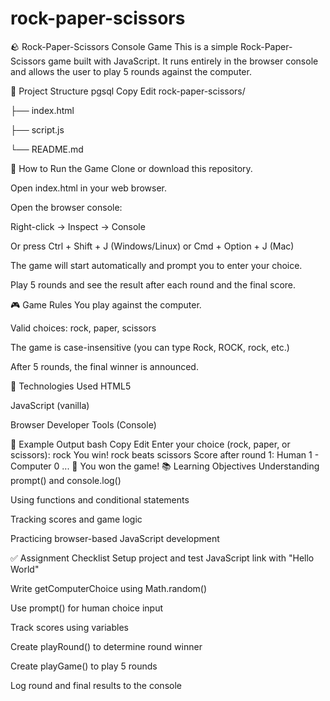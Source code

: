 # rock-paper-scissors
🪨 Rock-Paper-Scissors Console Game
This is a simple Rock-Paper-Scissors game built with JavaScript. It runs entirely in the browser console and allows the user to play 5 rounds against the computer.

📁 Project Structure
pgsql
Copy
Edit
rock-paper-scissors/

├── index.html

├── script.js

└── README.md

🚀 How to Run the Game
Clone or download this repository.

Open index.html in your web browser.

Open the browser console:

Right-click → Inspect → Console

Or press Ctrl + Shift + J (Windows/Linux) or Cmd + Option + J (Mac)

The game will start automatically and prompt you to enter your choice.

Play 5 rounds and see the result after each round and the final score.

🎮 Game Rules
You play against the computer.

Valid choices: rock, paper, scissors

The game is case-insensitive (you can type Rock, ROCK, rock, etc.)

After 5 rounds, the final winner is announced.

🧠 Technologies Used
HTML5

JavaScript (vanilla)

Browser Developer Tools (Console)

📌 Example Output
bash
Copy
Edit
Enter your choice (rock, paper, or scissors): rock
You win! rock beats scissors
Score after round 1: Human 1 - Computer 0
...
🎉 You won the game!
📚 Learning Objectives
Understanding prompt() and console.log()

Using functions and conditional statements

Tracking scores and game logic

Practicing browser-based JavaScript development

✅ Assignment Checklist
 Setup project and test JavaScript link with "Hello World"

 Write getComputerChoice using Math.random()

 Use prompt() for human choice input

 Track scores using variables

 Create playRound() to determine round winner

 Create playGame() to play 5 rounds

 Log round and final results to the console

